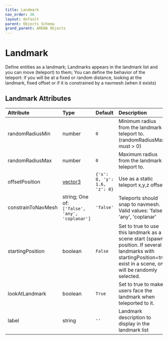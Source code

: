 ```yaml
---
title: Landmark
nav_order: 36
layout: default
parent: Objects Schema
grand_parent: ARENA Objects
---
```


<!--CAUTION: This file is autogenerated from https://github.com/arenaxr/arena-schemas. Changes made here may be overwritten.-->


Landmark
========


Define entities as a landmark; Landmarks appears in the landmark list and you can move (teleport) to them; You can define the behavior of the teleport: if you will be at a fixed or random distance, looking at the landmark, fixed offset or if it is constrained by a navmesh (when it exists)

Landmark Attributes
--------------------

|Attribute|Type|Default|Description|Required|
| :--- | :--- | :--- | :--- | :--- |
|randomRadiusMin|number|```0```|Minimum radius from the landmark to teleport to. (randomRadiusMax must > 0)|Yes|
|randomRadiusMax|number|```0```|Maximum radius from the landmark to teleport to.|Yes|
|offsetPosition|[vector3](vector3)|```{'x': 0, 'y': 1.6, 'z': 0}```|Use as a static teleport x,y,z offset|No|
|constrainToNavMesh|string; One of: ```['false', 'any', 'coplanar']```|```'false'```|Teleports should snap to navmesh. Valid values: 'false', 'any', 'coplanar'|No|
|startingPosition|boolean|```False```|Set to true to use this landmark as a scene start (spawn) position. If several landmarks with startingPosition=true exist in a scene, one will be randomly selected.|No|
|lookAtLandmark|boolean|```True```|Set to true to make users face the landmark when teleported to it.|Yes|
|label|string|```''```|Landmark description to display in the landmark list|Yes|
